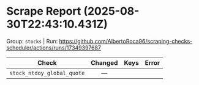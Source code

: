 # Scrape Report (2025-08-30T22:43:10.431Z)

Group: `stocks`  |  Run: https://github.com/AlbertoRoca96/scraping-checks-scheduler/actions/runs/17349397687

| Check | Changed | Keys | Error |
|---|:---:|:--|:--|
| `stock_ntdoy_global_quote` | — |  |  |
